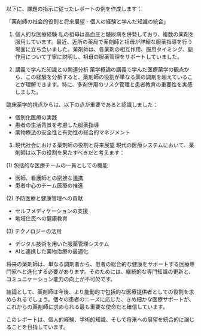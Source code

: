 以下に、課題の指示に従ったレポートの例を作成します：

「薬剤師の社会的役割と将来展望 - 個人の経験と学んだ知識の統合」

1. 個人的な医療経験
私の祖母は高血圧と糖尿病を併発しており、複数の薬剤を服用しています。最近、近所の薬局で薬剤師と祖母が詳細な服薬指導を行う場面に立ち会いました。薬剤師は、各薬剤の相互作用、服用タイミング、副作用について丁寧に説明し、祖母の服薬管理をサポートしていました。

2. 講義で学んだ知識との関連分析
薬学概論の講義で学んだ医療薬学の観点から、この経験を分析すると、薬剤師の役割が単なる薬の調剤を超えていることが理解できます。特に、多剤併用のリスク管理と患者教育の重要性を実感しました。

臨床薬学的視点からは、以下の点が重要であると認識しました：
- 個別化医療の実践
- 患者の生活背景を考慮した服薬指導
- 薬物療法の安全性と有効性の総合的マネジメント

3. 現代社会における薬剤師の役割と将来展望
現代の医療システムにおいて、薬剤師は以下の役割を果たすべきだと考えます：

(1) 包括的な医療チームの一員としての機能
- 医師、看護師との密接な連携
- 患者中心のチーム医療の推進

(2) 予防医療と健康管理への貢献
- セルフメディケーションの支援
- 地域住民への健康教育

(3) テクノロジーの活用
- デジタル技術を用いた服薬管理システム
- AIと連携した薬物治療の最適化

将来の薬剤師は、単なる調剤者から、患者の総合的な健康をサポートする医療専門家へと進化する必要があります。そのためには、継続的な専門知識の更新と、コミュニケーション能力の向上が不可欠です。

結論として、薬剤師は今後、より能動的で包括的な医療提供者としての役割を求められるでしょう。個々の患者のニーズに応じた、きめ細かな医療サポートが、これからの薬剤師に求められる最も重要な使命だと確信しています。

このレポートは、個人的経験、学術的知識、そして将来への展望を統合的に論じることを目指しています。